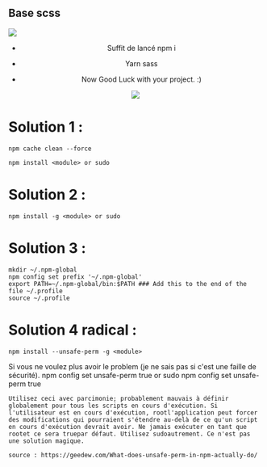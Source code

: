 ## Base scss 

<a><img src="https://github.com/Enzo2911/Bonne-Base-Pour-Mes-Project/blob/main/Bonne%20Base%20SCSS/img%20readme/Pour_un_bon_Debut_de_Project-removebg-preview.png"></a>
<center>

- Suffit de lancé npm i

- Yarn sass 

- Now Good Luck with your project. :)
</center>

<a><center><img src="https://github.com/Enzo2911/Bonne-Base-Pour-Mes-Project/blob/main/Bonne%20Base%20SCSS/img%20readme/Bug__-removebg-preview.png"></center></a>

<h1> Solution 1 : </h1>

```
npm cache clean --force

npm install <module> or sudo
``` 

<h1> Solution 2 : </h1>

```
npm install -g <module> or sudo 
``` 

<h1> Solution 3 : </h1>

```
mkdir ~/.npm-global
npm config set prefix '~/.npm-global'
export PATH=~/.npm-global/bin:$PATH ### Add this to the end of the file ~/.profile
source ~/.profile
``` 

<h1> Solution 4 radical : </h1>

```
npm install --unsafe-perm -g <module>
``` 

Si vous ne voulez plus avoir le problem (je ne sais pas si c'est une faille de sécurité).
npm config set unsafe-perm true
or sudo npm config set unsafe-perm true

```
Utilisez ceci avec parcimonie; probablement mauvais à définir globalement pour tous les scripts en cours d'exécution. Si l'utilisateur est en cours d'exécution, rootl'application peut forcer des modifications qui pourraient s'étendre au-delà de ce qu'un script en cours d'exécution devrait avoir. Ne jamais exécuter en tant que rootet ce sera truepar défaut. Utilisez sudoautrement. Ce n'est pas une solution magique.

source : https://geedew.com/What-does-unsafe-perm-in-npm-actually-do/
```

